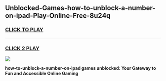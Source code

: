 
## Unblocked-Games-how-to-unblock-a-number-on-ipad-Play-Online-Free-8u24q
<h3>
<a href="https://premium76.site?title=how-to-unblock-a-number-on-ipad&ref=26A">CLICK TO PLAY</a></h3>
<hr>

<h3>
<a href="https://premium76.site?title=how-to-unblock-a-number-on-ipad&ref=26A">CLICK 2 PLAY</a>
  
</h3>

<a href="https://premium76.site?title=how-to-unblock-a-number-on-ipad&ref=26A"><img src="https://clearcache.store/games.png"></a>


**how-to-unblock-a-number-on-ipad games unblocked: Your Gateway to Fun and Accessible Online Gaming**
